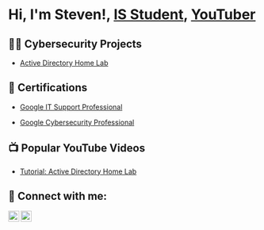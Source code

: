 <h1>Hi, I'm Steven!, <a href="https://www.linkedin.com/in/steven-llamas-5b1a80221/">IS Student</a>, <a href="https://www.youtube.com/channel/UCItxRcmuus3iEUMSwXA4DTw">YouTuber</a></h1>

<h2>👨‍💻 Cybersecurity Projects</h2>

- [Active Directory Home Lab](https://github.com/steven-llamas/ActiveDirectoryLab)

<h2>📄 Certifications</h2>
                      
- [Google IT Support Professional](https://coursera.org/share/2a0d6e611f420b574a2072d3d3ee5227)
  
- [Google Cybersecurity Professional](https://coursera.org/share/5cef1d9f1f9755892259935d2c7fe95e)

  
    
<h2>📺 Popular YouTube Videos</h2>

- [Tutorial: Active Directory Home Lab](https://www.youtube.com/watch?v=B0DALTcGSHc&themeRefresh=1)

<h2> 🤳 Connect with me:</h2>

[<img align="left" alt="Steven_Llamas | YouTube" width="22px" src="https://cdn.jsdelivr.net/npm/simple-icons@v3/icons/youtube.svg" />][youtube]
[<img align="left" alt="Steven_Llamas | LinkedIn" width="22px" src="https://cdn.jsdelivr.net/npm/simple-icons@v3/icons/linkedin.svg" />][linkedin]

[youtube]: https://www.youtube.com/channel/UCItxRcmuus3iEUMSwXA4DTw
[linkedin]: https://www.linkedin.com/in/steven-llamas-5b1a80221/
